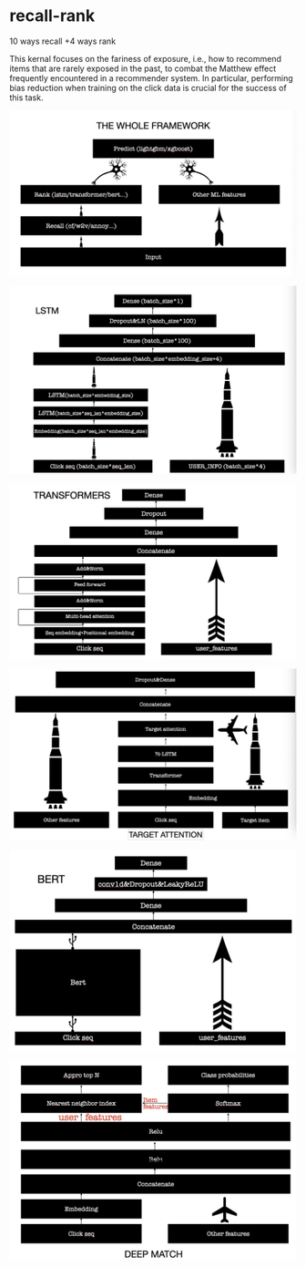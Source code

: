 # recall-rank
10 ways recall +4 ways rank


This kernal focuses on the fariness of exposure, i.e., how to recommend items that are rarely exposed in the past, to combat the Matthew effect frequently encountered in a recommender system. In particular, performing bias reduction when training on the click data is crucial for the success of this task. 

![image](https://github.com/jelena0521/recall-rank/blob/master/PIC/WechatIMG364.jpeg)









![image](https://github.com/jelena0521/recall-rank/blob/master/PIC/WechatIMG363.jpeg)













![image](https://github.com/jelena0521/recall-rank/blob/master/PIC/WechatIMG365.jpeg)













![image](https://github.com/jelena0521/recall-rank/blob/master/PIC/WechatIMG366.jpeg)














![image](https://github.com/jelena0521/recall-rank/blob/master/PIC/WechatIMG367.jpeg)

















![image](https://github.com/jelena0521/recall-rank/blob/master/PIC/WechatIMG368.jpeg)



